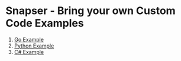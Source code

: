 # Snapser - Bring your own Custom Code Examples

1. [Go Example](https://github.com/snapser-community/snapser-byosnaps/tree/main/byosnap-go)
2. [Python Example](https://github.com/snapser-community/snapser-byosnaps/tree/main/byosnap-python)
3. [C# Example](https://github.com/snapser-community/snapser-byosnaps/tree/main/ByoSnapCSharp)
